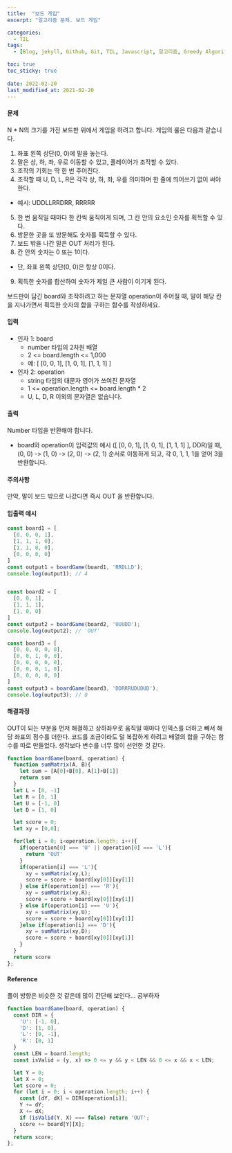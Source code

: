 ```yaml
---
title:  "보드 게임"
excerpt: "알고리즘 문제. 보드 게임"

categories:
  - TIL
tags:
  - [Blog, jekyll, Github, Git, TIL, Javascript, 알고리즘, Greedy Algorithm, 자바스크립트, 백엔드, CS, Computer Science, 코딩테스트, 보드게임, 보드 게임, 보드 게임, 알고리즘 문제]

toc: true
toc_sticky: true
 
date: 2022-02-20
last_modified_at: 2021-02-20
---
```


#### 문제
N * N의 크기를 가진 보드판 위에서 게임을 하려고 합니다. 게임의 룰은 다음과 같습니다.

1. 좌표 왼쪽 상단(0, 0)에 말을 놓는다.
2. 말은 상, 하, 좌, 우로 이동할 수 있고, 플레이어가 조작할 수 있다.
3. 조작의 기회는 딱 한 번 주어진다.
4. 조작할 때 U, D, L, R은 각각 상, 하, 좌, 우를 의미하며 한 줄에 띄어쓰기 없이 써야 한다.
  * 예시: UDDLLRRDRR, RRRRR
5. 한 번 움직일 때마다 한 칸씩 움직이게 되며, 그 칸 안의 요소인 숫자를 획득할 수 있다.
6. 방문한 곳을 또 방문해도 숫자를 획득할 수 있다.
7. 보드 밖을 나간 말은 OUT 처리가 된다.
8. 칸 안의 숫자는 0 또는 1이다.
  * 단, 좌표 왼쪽 상단(0, 0)은 항상 0이다.
9. 획득한 숫자를 합산하여 숫자가 제일 큰 사람이 이기게 된다.

보드판이 담긴 board와 조작하려고 하는 문자열 operation이 주어질 때, 말이 해당 칸을 지나가면서 획득한 숫자의 합을 구하는 함수를 작성하세요.

#### 입력
* 인자 1: board
  * number 타입의 2차원 배열
  * 2 <= board.length <= 1,000
  * 예: [ [0, 0, 1], [1, 0, 1], [1, 1, 1] ]
* 인자 2: operation
  * string 타입의 대문자 영어가 쓰여진 문자열
  * 1 <= operation.length <= board.length * 2
  * U, L, D, R 이외의 문자열은 없습니다.

#### 출력
Number 타입을 반환해야 합니다.
* board와 operation이 입력값의 예시 ([ [0, 0, 1], [1, 0, 1], [1, 1, 1] ], DDR)일 때, (0, 0) -> (1, 0) -> (2, 0) -> (2, 1) 순서로 이동하게 되고, 각 0, 1, 1, 1을 얻어 3을 반환합니다.

#### 주의사항
만약, 말이 보드 밖으로 나갔다면 즉시 OUT 을 반환합니다.

#### 입출력 예시
```javascript
const board1 = [
  [0, 0, 0, 1],
  [1, 1, 1, 0],
  [1, 1, 0, 0],
  [0, 0, 0, 0]
]
const output1 = boardGame(board1, 'RRDLLD');
console.log(output1); // 4


const board2 = [
  [0, 0, 1],
  [1, 1, 1],
  [1, 0, 0]
]
const output2 = boardGame(board2, 'UUUDD');
console.log(output2); // 'OUT'

const board3 = [
  [0, 0, 0, 0, 0],
  [0, 0, 1, 0, 0],
  [0, 0, 0, 0, 0],
  [0, 0, 0, 1, 0],
  [0, 0, 0, 0, 0]
]
const output3 = boardGame(board3, 'DDRRRUDUDUD');
console.log(output3); // 0
```

#### 해결과정
OUT이 되는 부분을 먼저 해결하고 상하좌우로 움직일 때마다 인덱스를 더하고 빼서 해당 좌표의 점수를 더한다. 코드를 조금이라도 덜 복잡하게 하려고 배열의 합을 구하는 함수를 따로 만들었다. 생각보다 변수를 너무 많이 선언한 것 같다.

```javascript
function boardGame(board, operation) {
  function sumMatrix(A, B){
    let sum = [A[0]+B[0], A[1]+B[1]]
    return sum
  }
  let L = [0, -1]
  let R = [0, 1]
  let U = [-1, 0]
  let D = [1, 0]

  let score = 0;
  let xy = [0,0];

  for(let i = 0; i<operation.length; i++){
    if(operation[0] === 'U' || operation[0] === 'L'){
      return 'OUT'
    }
    if(operation[i] === 'L'){
      xy = sumMatrix(xy,L);
      score = score + board[xy[0]][xy[1]]
    } else if(operation[i] === 'R'){
      xy = sumMatrix(xy,R);
      score = score + board[xy[0]][xy[1]]
    } else if(operation[i] === 'U'){
      xy = sumMatrix(xy,U);
      score = score + board[xy[0]][xy[1]]
    }else if(operation[i] === 'D'){
      xy = sumMatrix(xy,D);
      score = score + board[xy[0]][xy[1]]
    }
  }
  return score
};
```
#### Reference
풀이 방향은 비슷한 것 같은데 많이 간단해 보인다... 공부하자
```javascript
function boardGame(board, operation) {
  const DIR = {
    'U': [-1, 0],
    'D': [1, 0],
    'L': [0, -1],
    'R': [0, 1]
  }
  const LEN = board.length;
  const isValid = (y, x) => 0 <= y && y < LEN && 0 <= x && x < LEN;

  let Y = 0;
  let X = 0;
  let score = 0;
  for (let i = 0; i < operation.length; i++) {
    const [dY, dX] = DIR[operation[i]];
    Y += dY;
    X += dX;
    if (isValid(Y, X) === false) return 'OUT';
    score += board[Y][X];
  }
  return score;
};
```